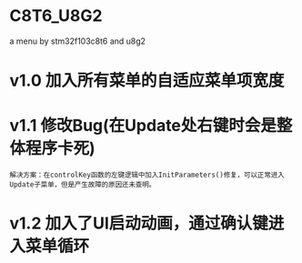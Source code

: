 # C8T6_U8G2
a menu by stm32f103c8t6 and u8g2
# v1.0 加入所有菜单的自适应菜单项宽度
# v1.1 修改Bug(在Update处右键时会是整体程序卡死)
    解决方案：在controlKey函数的左键逻辑中加入InitParameters()修复，可以正常进入Update子菜单，但是产生故障的原因还未查明。
# v1.2 加入了UI启动动画，通过确认键进入菜单循环

